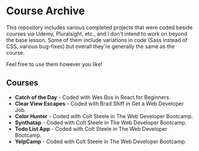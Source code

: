 # Course Archive

This repository includes various completed projects that were coded beside courses via Udemy, Pluralsight, etc., and I don't intend to work on beyond the base lesson. Some of them include variations in code (Sass instead of CSS, various bug-fixes) but overall they're generally the same as the course.

Feel free to use them however you like!

## Courses

* **Catch of the Day** - Coded with Wes Bos in React for Beginners.
* **Clear View Escapes** - Coded with Brad Shiff in Get a Web Developer Job.
* **Color Hunter** - Coded with Colt Steele in The Web Developer Bootcamp.
* **Synthatap** - Coded with Colt Steele in The Web Developer Bootcamp.
* **Todo List App** - Coded with Colt Steele in The Web Developer Bootcamp.
* **YelpCamp** - Coded with Colt Steele in The Web Developer Bootcamp.